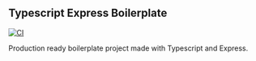 ## Typescript Express Boilerplate

[![CI](https://github.com/TaeyoonKwon/typescript-express-boilerplate/actions/workflows/ci.yaml/badge.svg)](https://github.com/TaeyoonKwon/typescript-express-boilerplate/actions/workflows/ci.yaml)


Production ready boilerplate project made with Typescript and Express.
